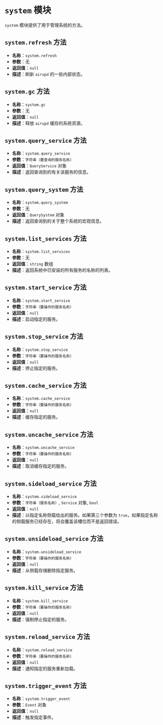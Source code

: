 # `system` 模块
`system` 模块提供了用于管理系统的方法。

## `system.refresh` 方法
- **名称**：`system.refresh`
- **参数**：无
- **返回值**：`null`
- **描述**：刷新 `airupd` 的一些内部状态。

## `system.gc` 方法
- **名称**：`system.gc`
- **参数**：无
- **返回值**：`null`
- **描述**：释放 `airupd` 缓存的系统资源。

## `system.query_service` 方法
- **名称**：`system.query_service`
- **参数**：`字符串（要查询的服务名称）`
- **返回值**：`QueryService` 对象
- **描述**：返回查询到的有关该服务的信息。

## `system.query_system` 方法
- **名称**：`system.query_system`
- **参数**：无
- **返回值**：`QuerySystem` 对象
- **描述**：返回查询到的关于整个系统的宏观信息。

## `system.list_services` 方法
- **名称**：`system.list_services`
- **参数**：无
- **返回值**：`string` 数组
- **描述**：返回系统中已安装的所有服务的名称的列表。

## `system.start_service` 方法
- **名称**：`system.start_service`
- **参数**：`字符串（要操作的服务名称）`
- **返回值**：`null`
- **描述**：启动指定的服务。

## `system.stop_service` 方法
- **名称**：`system.stop_service`
- **参数**：`字符串（要操作的服务名称）`
- **返回值**：`null`
- **描述**：停止指定的服务。

## `system.cache_service` 方法
- **名称**：`system.cache_service`
- **参数**：`字符串（要操作的服务名称）`
- **返回值**：`null`
- **描述**：缓存指定的服务。

## `system.uncache_service` 方法
- **名称**：`system.uncache_service`
- **参数**：`字符串（要操作的服务名称）`
- **返回值**：`null`
- **描述**：取消缓存指定的服务。

## `system.sideload_service` 方法
- **名称**：`system.sideload_service`
- **参数**：`字符串（服务名称）`, `Service` 对象, `bool`
- **返回值**：`null`
- **描述**：以指定名称侧载给出的服务。如果第三个参数为 `true`，如果指定名称的侧载服务已经存在，将会覆盖该槽位而不是返回错误。

## `system.unsideload_service` 方法
- **名称**：`system.unsideload_service`
- **参数**：`字符串（要操作的服务名称）`
- **返回值**：`null`
- **描述**：从侧载存储删除指定服务。

## `system.kill_service` 方法
- **名称**：`system.kill_service`
- **参数**：`字符串（要操作的服务名称）`
- **返回值**：`null`
- **描述**：强制停止指定的服务。

## `system.reload_service` 方法
- **名称**：`system.reload_service`
- **参数**：`字符串（要操作的服务名称）`
- **返回值**：`null`
- **描述**：通知指定的服务重新加载。

## `system.trigger_event` 方法
- **名称**：`system.trigger_event`
- **参数**：`Event` 对象
- **返回值**：`null`
- **描述**：触发指定事件。
